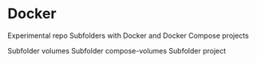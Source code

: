 # Docker

Experimental repo
Subfolders with Docker and Docker Compose projects

Subfolder volumes
Subfolder compose-volumes
Subfolder project
